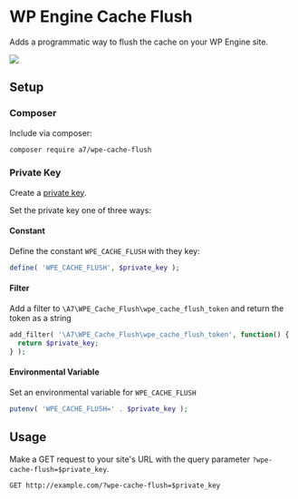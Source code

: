 # WP Engine Cache Flush

Adds a programmatic way to flush the cache on your WP Engine site.

![](http://d.pr/i/ZTLqNw/G6BK1Jg8+)

## Setup

### Composer
Include via composer:
```bash
composer require a7/wpe-cache-flush
```

### Private Key
Create a [private key](https://www.random.org/strings/?num=10&len=20&digits=on&upperalpha=on&loweralpha=on&unique=on&format=html&rnd=new).

Set the private key one of three ways:

#### Constant
Define the constant `WPE_CACHE_FLUSH` with they key:
```php
define( 'WPE_CACHE_FLUSH', $private_key );
```

#### Filter
Add a filter to `\A7\WPE_Cache_Flush\wpe_cache_flush_token` and return the token as a string
```php
add_filter( '\A7\WPE_Cache_Flush\wpe_cache_flush_token', function() {
  return $private_key;
} );
```

#### Environmental Variable
Set an environmental variable for `WPE_CACHE_FLUSH`
```php
putenv( 'WPE_CACHE_FLUSH=' . $private_key );
```

## Usage
Make a GET request to your site's URL with the query parameter `?wpe-cache-flush=$private_key`.
```
GET http://example.com/?wpe-cache-flush=$private_key
```
